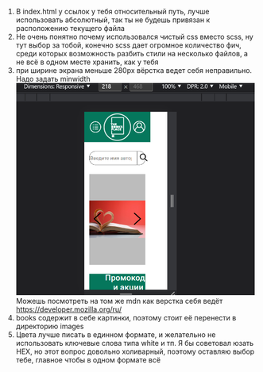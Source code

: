 1. В index.html у ссылок у тебя относительный путь, лучше использовать абсолютный, так ты не будешь привязан к
   расположению текущего файла
2. Не очень понятно почему использовался чистый css вместо scss, ну тут выбор за тобой, конечно
   scss дает огромное количество фич, среди которых возможность разбить стили на несколько файлов, а не всё в одном
   месте хранить, как у тебя
3. при ширине экрана меньше 280px вёрстка ведет себя неправильно. Надо задать minwidth ![img.png](img.png)
   Можешь посмотреть на том же mdn как верстка себя ведёт https://developer.mozilla.org/ru/
4. books содержит в себе картинки, поэтому стоит её перенести в директорию images
5. Цвета лучше писать в единном формате, и желательно не использовать ключевые слова типа white и тп. Я бы советовал юзать HEX, но этот вопрос довольно холиварный, поэтому оставляю выбор тебе, главное чтобы в одном формате всё
